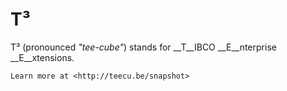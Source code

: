 # T³

T³ (pronounced _"tee-cube"_) stands for __T__IBCO __E__nterprise __E__xtensions.

    Learn more at <http://teecu.be/snapshot>

